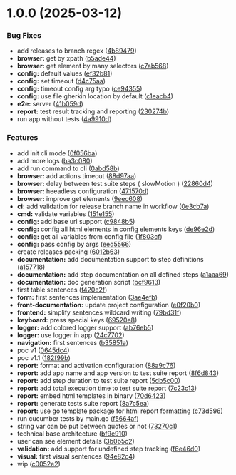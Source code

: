 # 1.0.0 (2025-03-12)


### Bug Fixes

* add releases to branch regex ([4b89479](https://github.com/TestFlowKit/testflowkit/commit/4b89479f221c27237cd1d7b537ce07f85542f963))
* **browser:** get by xpath ([b5ade44](https://github.com/TestFlowKit/testflowkit/commit/b5ade44fbc95977c6867bd55bde2fcd4da53cdff))
* **browser:** get element by many selectors ([c7ab568](https://github.com/TestFlowKit/testflowkit/commit/c7ab5686d443394ad0f98f1b7e0439485b81fb95))
* **config:** default values ([ef32b81](https://github.com/TestFlowKit/testflowkit/commit/ef32b814474bf6e0908ee6d5c366932948ea8e0c))
* **config:** set timeout ([d4c75aa](https://github.com/TestFlowKit/testflowkit/commit/d4c75aaccf14388adddbea24edeaa37039a25f8f))
* **config:** timeout config arg typo ([ce94355](https://github.com/TestFlowKit/testflowkit/commit/ce9435570c0e3594c740432848a3f73e41f5222c))
* **config:** use file gherkin location by default ([c1eacb4](https://github.com/TestFlowKit/testflowkit/commit/c1eacb4caea171f0b3130cfed58064bf68fccc72))
* **e2e:** server ([41b059d](https://github.com/TestFlowKit/testflowkit/commit/41b059d3319a423e1eb104fda96a6314770d9b30))
* **report:** test result tracking and reporting ([230274b](https://github.com/TestFlowKit/testflowkit/commit/230274b7b112d16adf6a228c14ed76eb8d448778))
* run app without tests ([4a9910d](https://github.com/TestFlowKit/testflowkit/commit/4a9910d5feef321bb8a625325554a96dceb39f61))


### Features

* add init cli mode ([0f056ba](https://github.com/TestFlowKit/testflowkit/commit/0f056baf7c21a1b0217b806a727eec22a42fd8da))
* add more logs ([ba3c080](https://github.com/TestFlowKit/testflowkit/commit/ba3c080ad875242158a9d804fa887b10e7790202))
* add run command to cli ([0abd58b](https://github.com/TestFlowKit/testflowkit/commit/0abd58b91757fb907de5c3bc1aa1297464bd4c06))
* **browser:** add actions timeout ([88d97aa](https://github.com/TestFlowKit/testflowkit/commit/88d97aac402538107c656a899f09871ba05075c0))
* **browser:** delay between test suite steps ( slowMotion ) ([22860d4](https://github.com/TestFlowKit/testflowkit/commit/22860d4eb642916a36bc74037103040e992cf13a))
* **browser:** heeadless configuration ([471570d](https://github.com/TestFlowKit/testflowkit/commit/471570dc7a47c4f4647a3f979a885bcefb94d43b))
* **browser:** improve get elements ([9eec608](https://github.com/TestFlowKit/testflowkit/commit/9eec608754cb371157c6610aa617629a5b93f1b6))
* **ci:** add validation for release branch name in workflow ([0e3cb7a](https://github.com/TestFlowKit/testflowkit/commit/0e3cb7aa71612f179d49ced96bd5eb773d2473ff))
* **cmd:** validate variables ([151e155](https://github.com/TestFlowKit/testflowkit/commit/151e1556261ea1b6a79b9a4f99f35ac5585aae85))
* **config:** add base url support ([c9848b5](https://github.com/TestFlowKit/testflowkit/commit/c9848b56af8b744e0b574dbaea62f5fa16dca602))
* **config:** config all html elements in config elements keys ([de96e2d](https://github.com/TestFlowKit/testflowkit/commit/de96e2dced12adc176c00c4cabacbad14d6a78b5))
* **config:** get all variables from config file ([1f803cf](https://github.com/TestFlowKit/testflowkit/commit/1f803cf3a697278d19f7a1bdd670c3589ee9b12a))
* **config:** pass config by args ([eed5566](https://github.com/TestFlowKit/testflowkit/commit/eed5566d5f49bd58d8b69477bd1904dfc8c8f7f0))
* create releases packing ([6012b63](https://github.com/TestFlowKit/testflowkit/commit/6012b63815c6e8e9d63da9cb782141ce4ea3dfc3))
* **documentation:** add documentation support to step definitions ([a157718](https://github.com/TestFlowKit/testflowkit/commit/a157718a258fc86a61e078a0714d1c52ecb09708))
* **documentation:** add step documentation on all defined steps ([a1aaa69](https://github.com/TestFlowKit/testflowkit/commit/a1aaa6959ff55360a9122ae77a75408e7fa73e81))
* **documentation:** doc generation script ([bcf9613](https://github.com/TestFlowKit/testflowkit/commit/bcf9613bf60f90d511ec5feae97876cf4ed78044))
* first table sentences ([f420e2f](https://github.com/TestFlowKit/testflowkit/commit/f420e2fa6c1d15caac99d174f6fa1e53811a95d0))
* **form:** first sentences implementation ([3ae4efb](https://github.com/TestFlowKit/testflowkit/commit/3ae4efba69c8756fb53d1ca0f7ad8518937dc77d))
* **front-documentation:** update project configuration ([e0f20b0](https://github.com/TestFlowKit/testflowkit/commit/e0f20b00758d9668f3e811dcf8b7efcb25f5bef0))
* **frontend:** simplify sentences wildcard writing ([79bd31f](https://github.com/TestFlowKit/testflowkit/commit/79bd31f3f132b3a16787ce4e1d28fe781db9378d))
* **keyboard:** press special keys ([69520e8](https://github.com/TestFlowKit/testflowkit/commit/69520e8dbf51ebfcf0641ab797b2e7b7942d36f5))
* **logger:** add colored logger support ([ab76eb5](https://github.com/TestFlowKit/testflowkit/commit/ab76eb545f270ea66abcb1acbd634d2e1e8c621a))
* **logger:** use logger in app ([24c7702](https://github.com/TestFlowKit/testflowkit/commit/24c77025da7c345fd08bf13449a2f44abc4210be))
* **navigation:** first sentences ([b35851a](https://github.com/TestFlowKit/testflowkit/commit/b35851a4d0d387a34f5342849a89bfdf8b253a80))
* poc v1 ([0645dc4](https://github.com/TestFlowKit/testflowkit/commit/0645dc453a3c5dcba921b2288bb638890aa4bd4f))
* poc v1.1 ([182f99b](https://github.com/TestFlowKit/testflowkit/commit/182f99b6c9f6f0f06ff85bc3b1998bb813547b8c))
* **report:**  format and activation configuration ([88a9c76](https://github.com/TestFlowKit/testflowkit/commit/88a9c76afb801efff1ba734ac72780f629dfd73e))
* **report:** add app name and app version to test suite report ([8f6d843](https://github.com/TestFlowKit/testflowkit/commit/8f6d843fcdd1173ae8b400b4fd7981fd63e15162))
* **report:** add step duration to test suite report ([5db5c00](https://github.com/TestFlowKit/testflowkit/commit/5db5c000ffabc889ad34b9ea2dc693eb0378a27d))
* **report:** add total execution time to test suite report ([7c23c13](https://github.com/TestFlowKit/testflowkit/commit/7c23c13c551ded977a8a01d3bcc35ba2d5f0b1ff))
* **report:** embed html templates in binary ([70d6423](https://github.com/TestFlowKit/testflowkit/commit/70d64231b5ca6f56c1e1639e0b03fcafd0809346))
* **report:** generate tests suite report ([8a7c5ea](https://github.com/TestFlowKit/testflowkit/commit/8a7c5ea1a44fe40ab9b09d50ef55ecc9eb46894f))
* **report:** use go template package for html report formatting ([c73d596](https://github.com/TestFlowKit/testflowkit/commit/c73d596c5e2274279fae5ae5ec71a8f19d36f791))
* run cucumber tests by main.go ([f5664af](https://github.com/TestFlowKit/testflowkit/commit/f5664afcd4770b1d890720052baeadb028065c9e))
* string var can be put between quotes or not ([73270c1](https://github.com/TestFlowKit/testflowkit/commit/73270c1e3b7d222324ed8a0c764eb9b204559420))
* technical base architecture ([bf9e910](https://github.com/TestFlowKit/testflowkit/commit/bf9e9100fd4e852a9ecb10e8a6b3bb3d92fe0c0d))
* user can see element details ([3b0b5c2](https://github.com/TestFlowKit/testflowkit/commit/3b0b5c289869668a049c7adee1f158aa61a2e933))
* **validation:** add support for undefined step tracking ([f6e46d0](https://github.com/TestFlowKit/testflowkit/commit/f6e46d031dff44e151e49113041a9d8616766fe1))
* **visual:** first visual sentences ([94e82c4](https://github.com/TestFlowKit/testflowkit/commit/94e82c4f4b869e26fd65db3a51c6b41ea60f2826))
* wip ([c0052e2](https://github.com/TestFlowKit/testflowkit/commit/c0052e271ccdbe15478b99b9e87346530666f2b5))
